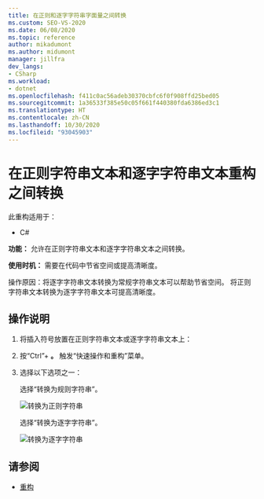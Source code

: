 ```yaml
---
title: 在正则和逐字字符串字面量之间转换
ms.custom: SEO-VS-2020
ms.date: 06/08/2020
ms.topic: reference
author: mikadumont
ms.author: midumont
manager: jillfra
dev_langs:
- CSharp
ms.workload:
- dotnet
ms.openlocfilehash: f411c0ac56adeb30370cbfc6f0f908ffd25bed05
ms.sourcegitcommit: 1a36533f385e50c05f661f440380fda6386ed3c1
ms.translationtype: HT
ms.contentlocale: zh-CN
ms.lasthandoff: 10/30/2020
ms.locfileid: "93045903"
---
```

# <a name="convert-between-regular-string-and-verbatim-string-literals-refactoring"></a>在正则字符串文本和逐字字符串文本重构之间转换

此重构适用于：

- C#

**功能：** 允许在正则字符串文本和逐字字符串文本之间转换。

**使用时机：** 需要在代码中节省空间或提高清晰度。

操作原因：将逐字字符串文本转换为常规字符串文本可以帮助节省空间。 将正则字符串文本转换为逐字字符串文本可提高清晰度。

## <a name="how-to"></a>操作说明

1. 将插入符号放置在正则字符串文本或逐字字符串文本上：

2. 按“Ctrl”+ **。** 触发“快速操作和重构”菜单。

3. 选择以下选项之一：

    选择“转换为规则字符串”。

    ![转换为正则字符串](media/convert-to-regular-string.png)

    选择“转换为逐字字符串”。

    ![转换为逐字字符串](media/convert-to-verbatim-string.png)

## <a name="see-also"></a>请参阅

- [重构](../refactoring-in-visual-studio.md)